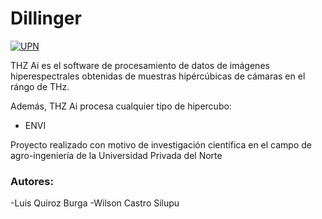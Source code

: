 # Dillinger

[![UPN](https://www.upn.edu.pe/sites/default/files/logo_0.png)](https://www.upn.edu.pe/)

THZ Ai es el software de procesamiento de datos de imágenes hiperespectrales obtenidas de muestras hipércúbicas de cámaras en el rángo de THz.


Además, THZ Ai procesa cualquier tipo de hipercubo:

  - ENVI

Proyecto realizado con motivo de investigación científica en el campo de agro-ingeniería de la Universidad Privada del Norte

### Autores:
  -Luis Quiroz Burga
  -Wilson Castro Silupu